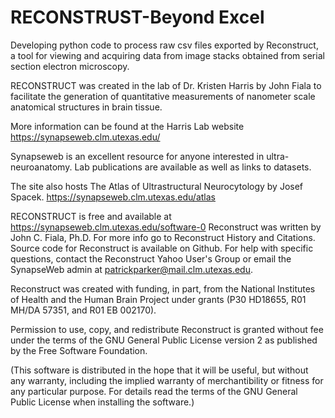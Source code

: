 # RECONSTRUST-Beyond Excel
Developing python code to process raw csv files exported by Reconstruct, a tool for viewing and acquiring data from image stacks obtained from serial section electron microscopy.

RECONSTRUCT was created in the lab of Dr. Kristen Harris by John Fiala to facilitate the generation of quantitative measurements of nanometer scale anatomical structures in brain tissue. 

More information can be found at the Harris Lab website https://synapseweb.clm.utexas.edu/

Synapseweb is an excellent resource for anyone interested in ultra-neuroanatomy. Lab publications are available as well as links to datasets. 

The site also hosts The Atlas of Ultrastructural Neurocytology by Josef Spacek.
https://synapseweb.clm.utexas.edu/atlas



RECONSTRUCT is free and available at https://synapseweb.clm.utexas.edu/software-0
Reconstruct was written by John C. Fiala, Ph.D.
For more info go to Reconstruct History and Citations.
Source code for Reconstruct is available on Github. 
For help with specific questions, contact the Reconstruct Yahoo User's Group or email the SynapseWeb admin at patrickparker@mail.clm.utexas.edu.

Reconstruct was created with funding, in part, from the National Institutes of Health and the Human Brain Project under grants (P30 HD18655, R01 MH/DA 57351, and R01 EB 002170).

Permission to use, copy, and redistribute Reconstruct is granted without fee under the terms of the GNU General Public License version 2 as published by the Free Software Foundation.

(This software is distributed in the hope that it will be useful, but without any warranty, including the implied warranty of merchantibility or fitness for any particular purpose. For details read the terms of the GNU General Public License when installing the software.)

